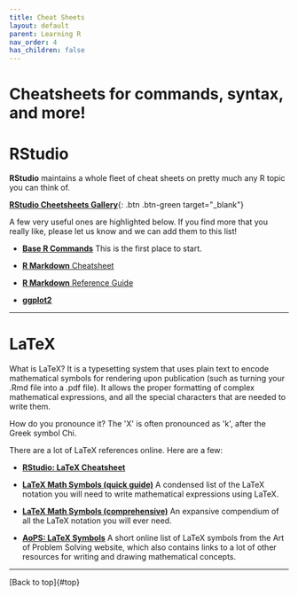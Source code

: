 ```yaml
---
title: Cheat Sheets
layout: default
parent: Learning R
nav_order: 4
has_children: false
---
```


# Cheatsheets for commands, syntax, and more!

# RStudio

**RStudio** maintains a whole fleet of cheat sheets on pretty much any R topic you can think of.

[**RStudio Cheetsheets Gallery**](https://cran.r-project.org/){: .btn .btn-green target="_blank"}

A few very useful ones are highlighted below. If you find more that you really like, please let us know and we can add them to this list!

* [**Base R Commands**](https://github.com/rstudio/cheatsheets/raw/master/base-r.pdf) This is the first place to start.

* [**R Markdown** Cheatsheet](https://github.com/rstudio/cheatsheets/raw/master/rmarkdown-2.0.pdf)

* [**R Markdown** Reference Guide](https://www.rstudio.com/wp-content/uploads/2015/03/rmarkdown-reference.pdf)

* [**ggplot2**](https://github.com/rstudio/cheatsheets/blob/master/data-visualization-2.1.pdf)

---

# LaTeX

What is LaTeX? It is a typesetting system that uses plain text to encode mathematical symbols for rendering upon publication (such as turning your .Rmd file into a .pdf file). It allows the proper formatting of complex mathematical expressions, and all the special characters that are needed to write them.

How do you pronounce it? The 'X' is often pronounced as 'k', after the Greek symbol Chi.

There are a lot of LaTeX references online. Here are a few:

* [**RStudio: LaTeX Cheatsheet**](https://wch.github.io/latexsheet/latexsheet.pdf)

* [**LaTeX Math Symbols (quick guide)**](LATEX_Math_Symbols_short.pdf)
A condensed list of the LaTeX notation you will need to write mathematical expressions using LaTeX.

* [**LaTeX Math Symbols (comprehensive)**](LATEX_Math_Symbols_long.pdf)
An expansive compendium of all the LaTeX notation you will ever need.

* [**AoPS: LaTeX Symbols**](https://artofproblemsolving.com/wiki/index.php/LaTeX:Symbols)
A short online list of LaTeX symbols from the Art of Problem Solving website, which also contains links to a lot of other resources for writing and drawing mathematical concepts.

---

[Back to top]{#top}

[comment]: # ( some text here )

